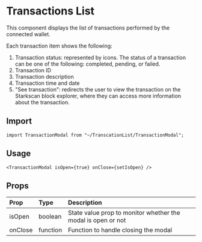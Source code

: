 # Transactions List

This component displays the list of transactions performed by the connected wallet.

Each transaction item shows the following:

1. Transaction status: represented by icons. The status of a transaction can be one of the following: completed, pending, or failed.
2. Transaction ID
3. Transaction description
4. Transaction time and date
5. "See transaction": redirects the user to view the transaction on the Starkscan block explorer, where they can access more information about the transaction.

## Import

```
import TransactionModal from "~/TranscationList/TransactionModal";
```

## Usage

```
<TransactionModal isOpen={true} onClose={setIsOpen} />
```

## Props

| Prop    | Type     | Description                                                  |
| :------ | :------- | :----------------------------------------------------------- |
| isOpen  | boolean  | State value prop to monitor whether the modal is open or not |
| onClose | function | Function to handle closing the modal                         |
